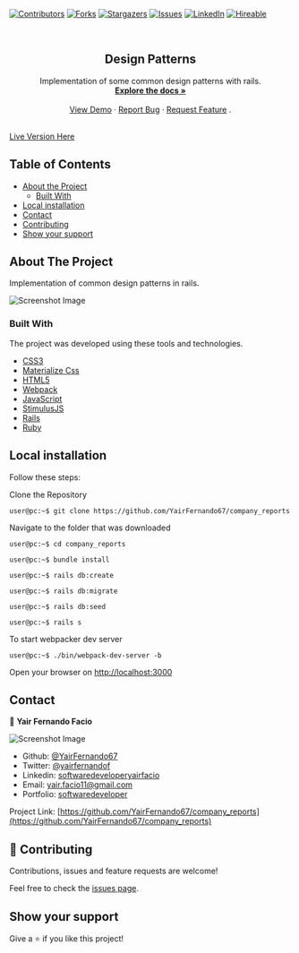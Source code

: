 [![Contributors][contributors-shield]][contributors-url]
[![Forks][forks-shield]][forks-url]
[![Stargazers][stars-shield]][stars-url]
[![Issues][issues-shield]][issues-url]
[![LinkedIn][linkedin-shield2]][linkedin-url2]
[![Hireable][hireable]][hireable-url]

<!-- PROJECT LOGO -->

<br />
<p align="center">
  <h2 align="center"> Design Patterns</h2>

  <p align="center">
    Implementation of some common design patterns with rails.
    <br />
    <a href="https://github.com/YairFernando67/company_reports"><strong>Explore the docs »</strong></a>
    <br />
    <br />
    <a href="https://github.com/YairFernando67/company_reports">View Demo</a>
    ·
    <a href="https://github.com/YairFernando67/company_reports/issues">Report Bug</a>
    ·
    <a href="https://github.com/YairFernando67/company_reports/issues">Request Feature</a>
    .
  </p>
</p>
<br/>
<a target="_blank" href="https://designpatternsyfff.herokuapp.com/">Live Version Here</a>



<!-- TABLE OF CONTENTS -->
## Table of Contents

* [About the Project](#about-the-project)
  * [Built With](#built-with)
* [Local installation](#Local-installation)
* [Contact](#contact)
* [Contributing](#Contributing)
* [Show your support](#Show-your-support)



<!-- ABOUT THE PROJECT -->
## About The Project

Implementation of common design patterns in rails.

![Screenshot Image](app/assets/images/companyReports.gif)

### Built With
The project was developed using these tools and technologies.
* [CSS3](https://developer.mozilla.org/en-US/docs/Web/CSS)
* [Materialize Css](https://materializecss.com/)
* [HTML5](https://www.w3schools.com/html/)
* [Webpack](https://webpack.js.org/)
* [JavaScript](https://developer.mozilla.org/es/docs/Web/JavaScript)
* [StimulusJS](https://stimulus.hotwired.dev/handbook/installing)
* [Rails](https://guides.rubyonrails.org/v5.2.4/index.html)
* [Ruby](https://www.ruby-lang.org/en/)


## Local installation


<p>Follow these steps:</p>

Clone the Repository

```Shell
user@pc:~$ git clone https://github.com/YairFernando67/company_reports
```

Navigate to the folder that was downloaded

```Shell
user@pc:~$ cd company_reports
```

```
user@pc:~$ bundle install
```

```
user@pc:~$ rails db:create
```

```
user@pc:~$ rails db:migrate
```

```
user@pc:~$ rails db:seed
```

```
user@pc:~$ rails s
```


To start webpacker dev server
```
user@pc:~$ ./bin/webpack-dev-server -b
```

Open your browser on [http://localhost:3000](http://localhost:3000)

<!-- CONTACT -->
## Contact

👤 **Yair Fernando Facio**

![Screenshot Image](https://i.imgur.com/oFq3FgI.png)

- Github: [@YairFernando67](https://github.com/YairFernando67)
- Twitter: [@yairfernandof](https://twitter.com/yairfernandof)
- Linkedin: [softwaredeveloperyairfacio](https://www.linkedin.com/in/softwaredeveloperyairfacio/)
- Email: [yair.facio11@gmail.com](https://mail.google.com/mail/?view=cm&fs=1&tf=1&to=yair.facio11@gmail.com)
- Portfolio: [softwaredeveloper](https://yairfernando.herokuapp.com/)

<p align="center">

Project Link: [https://github.com/YairFernando67/company_reports](https://github.com/YairFernando67/company_reports)

</p>

## 🤝 Contributing

Contributions, issues and feature requests are welcome!

Feel free to check the [issues page](https://github.com/YairFernando67/company_reports/issues).

## Show your support

Give a ⭐️ if you like this project!

<!-- MARKDOWN LINKS & IMAGES -->

[contributors-shield]: https://img.shields.io/github/contributors/YairFernando67/company_reports.svg?style=flat-square
[contributors-url]: https://github.com/YairFernando67/company_reports/graphs/contributors
[forks-shield]: https://img.shields.io/github/forks/YairFernando67/company_reports.svg?style=flat-square
[forks-url]: https://github.com/YairFernando67/company_reports/network/members
[stars-shield]: https://img.shields.io/github/stars/YairFernando67/company_reports.svg?style=flat-square
[stars-url]: https://github.com/YairFernando67/company_reports/stargazers
[issues-shield]: https://img.shields.io/github/issues/YairFernando67/company_reports.svg?style=flat-square
[issues-url]: https://github.com/YairFernando67/company_reports/issues
[license-shield]: https://img.shields.io/github/license/YairFernando67/company_reports.svg?style=flat-square
[license-url]: https://github.com/YairFernando67/company_reports/blob/master/LICENSE.txt
[linkedin-shield2]: https://img.shields.io/badge/-LinkedIn-black.svg?style=flat-square&logo=linkedin&colorB=555
[linkedin-url2]: https://www.linkedin.com/in/softwaredeveloperyairfacio/
[hireable]: https://cdn.rawgit.com/hiendv/hireable/master/styles/flat/yes.svg
[hireable-url]: https://www.linkedin.com/in/softwaredeveloperyairfacio/
